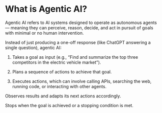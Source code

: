 # What is Agentic AI?
Agentic AI refers to AI systems designed to operate as autonomous agents — meaning they can perceive, reason, decide, and act in pursuit of goals with minimal or no human intervention.

Instead of just producing a one-off response (like ChatGPT answering a single question), agentic AI:

1. Takes a goal as input (e.g., “Find and summarize the top three competitors in the electric vehicle market”).

2. Plans a sequence of actions to achieve that goal.

3. Executes actions, which can involve calling APIs, searching the web, running code, or interacting with other agents.

Observes results and adapts its next actions accordingly.

Stops when the goal is achieved or a stopping condition is met.